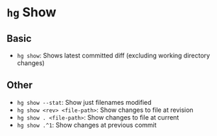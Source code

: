# `hg` Show

## Basic

- `hg show`: Shows latest committed diff (excluding working directory changes)

## Other

- `hg show --stat`: Show just filenames modified
- `hg show <rev> <file-path>`: Show changes to file at revision
- `hg show . <file-path>`: Show changes to file at current
- `hg show .^1`: Show changes at previous commit
